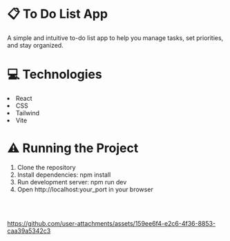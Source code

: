 <h1>📋 To Do List App</h1>
A simple and intuitive to-do list app to help you manage tasks, set priorities, and stay organized.

<h1>💻 Technologies </h1>
<li>React</li>
<li>CSS</li>
<li>Tailwind</li>
<li>Vite</li>

<h1>⚠️ Running the Project</h1>
<ol>
<li>Clone the repository</li>
<li>Install dependencies: npm install</li>
<li>Run development server: npm run dev</li>
<li>Open http://localhost:your_port in your browser</li>
</ol>
<br>
<br>



https://github.com/user-attachments/assets/159ee6f4-e2c6-4f36-8853-caa39a5342c3

